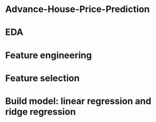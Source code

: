 # Advance-House-Price-Prediction
# EDA
# Feature engineering
# Feature selection
# Build model: linear regression and ridge regression
